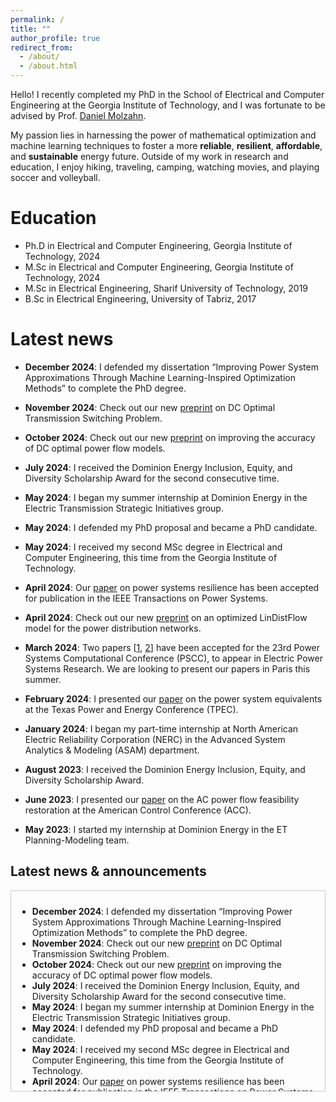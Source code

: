 ```yaml
---
permalink: /
title: ""
author_profile: true
redirect_from: 
  - /about/
  - /about.html
---
```

Hello! I recently completed my PhD in the School of Electrical and Computer Engineering at the Georgia Institute of Technology, and I was fortunate to be advised by Prof. [Daniel Molzahn](https://molzahn.github.io/index.html).

My passion lies in harnessing the power of mathematical optimization and machine learning techniques to foster a more **reliable**, **resilient**, **affordable**, and **sustainable** energy future. Outside of my work in research and education, I enjoy hiking, traveling, camping, watching movies, and playing soccer and volleyball.

Education
======
* Ph.D in Electrical and Computer Engineering, Georgia Institute of Technology, 2024
* M.Sc in Electrical and Computer Engineering, Georgia Institute of Technology, 2024
* M.Sc in Electrical Engineering, Sharif University of Technology, 2019
* B.Sc in Electrical Engineering, University of Tabriz, 2017
  
Latest news
======
- **December 2024**: I defended my dissertation “Improving Power System Approximations Through Machine Learning-Inspired Optimization Methods” to complete the PhD degree.

- **November 2024**: Check out our new [preprint](https://arxiv.org/pdf/2411.10528) on DC Optimal Transmission Switching Problem.

- **October 2024**: Check out our new [preprint](https://arxiv.org/pdf/2410.11725) on improving the accuracy of DC optimal power flow models.

- **July 2024**: I received the Dominion Energy Inclusion, Equity, and Diversity Scholarship Award for the second consecutive time.

- **May 2024**: I began my summer internship at Dominion Energy in the Electric Transmission Strategic Initiatives group.

- **May 2024**: I defended my PhD proposal and became a PhD candidate.

- **May 2024**: I received my second MSc degree in Electrical and Computer Engineering, this time from the Georgia Institute of Technology.

- **April 2024**: Our [paper](https://ieeexplore.ieee.org/document/10508102) on power systems resilience has been accepted for publication in the IEEE Transactions on Power Systems.

- **April 2024**: Check out our new [preprint](https://arxiv.org/pdf/2404.05125) on an optimized LinDistFlow model for the power distribution networks.

- **March 2024**: Two papers [[1](https://arxiv.org/pdf/2310.00447), [2](https://arxiv.org/pdf/2304.11418)] have been accepted for the 23rd Power Systems Computational Conference (PSCC), to appear in Electric Power Systems Research. We are looking to present our papers in Paris this summer.

- **February 2024**: I presented our [paper](https://ieeexplore.ieee.org/abstract/document/10472173) on the power system equivalents at the Texas Power and Energy Conference (TPEC).

- **January 2024**: I began my part-time internship at North American Electric Reliability Corporation (NERC) in the Advanced System Analytics & Modeling (ASAM) department.

- **August 2023**: I received the Dominion Energy Inclusion, Equity, and Diversity Scholarship Award.

- **June 2023**: I presented our [paper](https://arxiv.org/pdf/2209.04399) on the AC power flow feasibility restoration at the American Control Conference (ACC).

- **May 2023**: I started my internship at Dominion Energy in the ET Planning-Modeling team.

<h2>Latest news & announcements</h2>

<!-- You can adjust max-height, border, padding, etc. to your preference. -->
<div style="max-height: 300px; overflow-y: auto; border: 1px solid #ccc; padding: 10px;">
  <ul>
    <li><strong>December 2024</strong>: I defended my dissertation “Improving Power System Approximations Through Machine Learning-Inspired Optimization Methods” to complete the PhD degree.</li>
    <li><strong>November 2024</strong>: Check out our new <a href="https://arxiv.org/pdf/2411.10528" target="_blank">preprint</a> on DC Optimal Transmission Switching Problem.</li>
    <li><strong>October 2024</strong>: Check out our new <a href="https://arxiv.org/pdf/2410.11725" target="_blank">preprint</a> on improving the accuracy of DC optimal power flow models.</li>
    <li><strong>July 2024</strong>: I received the Dominion Energy Inclusion, Equity, and Diversity Scholarship Award for the second consecutive time.</li>
    <li><strong>May 2024</strong>: I began my summer internship at Dominion Energy in the Electric Transmission Strategic Initiatives group.</li>
    <li><strong>May 2024</strong>: I defended my PhD proposal and became a PhD candidate.</li>
    <li><strong>May 2024</strong>: I received my second MSc degree in Electrical and Computer Engineering, this time from the Georgia Institute of Technology.</li>
    <li><strong>April 2024</strong>: Our <a href="https://ieeexplore.ieee.org/document/10508102" target="_blank">paper</a> on power systems resilience has been accepted for publication in the IEEE Transactions on Power Systems.</li>
    <li><strong>April 2024</strong>: Check out our new <a href="https://arxiv.org/pdf/2404.05125" target="_blank">preprint</a> on an optimized LinDistFlow model for the power distribution networks.</li>
    <li><strong>March 2024</strong>: Two papers 
      [<a href="https://arxiv.org/pdf/2310.00447" target="_blank">1</a>, 
       <a href="https://arxiv.org/pdf/2304.11418" target="_blank">2</a>]
      have been accepted for the 23rd Power Systems Computational Conference (PSCC), to appear in Electric Power Systems Research. We are looking to present our papers in Paris this summer.
    </li>
    <li><strong>February 2024</strong>: I presented our <a href="https://ieeexplore.ieee.org/abstract/document/10472173" target="_blank">paper</a> on power system equivalents at the Texas Power and Energy Conference (TPEC).</li>
    <li><strong>January 2024</strong>: I began my part-time internship at North American Electric Reliability Corporation (NERC) in the Advanced System Analytics & Modeling (ASAM) department.</li>
    <li><strong>August 2023</strong>: I received the Dominion Energy Inclusion, Equity, and Diversity Scholarship Award.</li>
    <li><strong>June 2023</strong>: I presented our <a href="https://arxiv.org/pdf/2209.04399" target="_blank">paper</a> on the AC power flow feasibility restoration at the American Control Conference (ACC).</li>
    <li><strong>May 2023</strong>: I started my internship at Dominion Energy in the ET Planning-Modeling team.</li>
  </ul>
</div>


